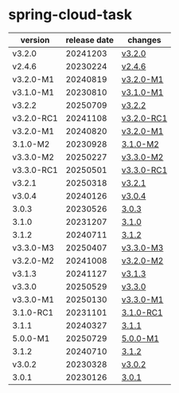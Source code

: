 # spring-cloud-task	


|version|release date|changes|
|---|---|---|
|v3.2.0|20241203|[v3.2.0](./v3.2.0-20241203.md)|
|v2.4.6|20230224|[v2.4.6](./v2.4.6-20230224.md)|
|v3.2.0-M1|20240819|[v3.2.0-M1](./v3.2.0-M1-20240819.md)|
|v3.1.0-M1|20230810|[v3.1.0-M1](./v3.1.0-M1-20230810.md)|
|v3.2.2|20250709|[v3.2.2](./v3.2.2-20250709.md)|
|v3.2.0-RC1|20241108|[v3.2.0-RC1](./v3.2.0-RC1-20241108.md)|
|v3.2.0-M1|20240820|[v3.2.0-M1](./v3.2.0-M1-20240820.md)|
|3.1.0-M2|20230928|[3.1.0-M2](./3.1.0-M2-20230928.md)|
|v3.3.0-M2|20250227|[v3.3.0-M2](./v3.3.0-M2-20250227.md)|
|v3.3.0-RC1|20250501|[v3.3.0-RC1](./v3.3.0-RC1-20250501.md)|
|v3.2.1|20250318|[v3.2.1](./v3.2.1-20250318.md)|
|v3.0.4|20240126|[v3.0.4](./v3.0.4-20240126.md)|
|3.0.3|20230526|[3.0.3](./3.0.3-20230526.md)|
|3.1.0|20231207|[3.1.0](./3.1.0-20231207.md)|
|3.1.2|20240711|[3.1.2](./3.1.2-20240711.md)|
|v3.3.0-M3|20250407|[v3.3.0-M3](./v3.3.0-M3-20250407.md)|
|v3.2.0-M2|20241008|[v3.2.0-M2](./v3.2.0-M2-20241008.md)|
|v3.1.3|20241127|[v3.1.3](./v3.1.3-20241127.md)|
|v3.3.0|20250529|[v3.3.0](./v3.3.0-20250529.md)|
|v3.3.0-M1|20250130|[v3.3.0-M1](./v3.3.0-M1-20250130.md)|
|3.1.0-RC1|20231101|[3.1.0-RC1](./3.1.0-RC1-20231101.md)|
|3.1.1|20240327|[3.1.1](./3.1.1-20240327.md)|
|5.0.0-M1|20250729|[5.0.0-M1](./5.0.0-M1-20250729.md)|
|3.1.2|20240710|[3.1.2](./3.1.2-20240710.md)|
|v3.0.2|20230328|[v3.0.2](./v3.0.2-20230328.md)|
|3.0.1|20230126|[3.0.1](./3.0.1-20230126.md)|
